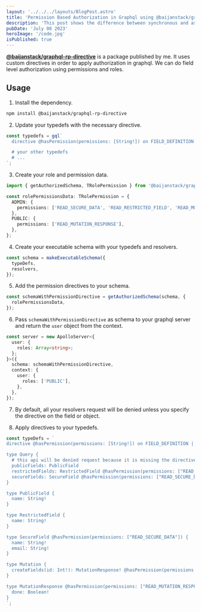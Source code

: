 ```yaml
---
layout: '../../../layouts/BlogPost.astro'
title: 'Permission Based Authorization in Graphql using @baijanstack/graphql-rp-directive'
description: 'This post shows the difference between synchronous and asynchronous code.'
pubDate: 'July 08 2023'
heroImage: '/code.jpg'
isPublished: true
---
```


[**@baijanstack/graphql-rp-directive**](https://www.npmjs.com/package/@baijanstack/graphql-rp-directive) is a package published by me. It uses custom directives in order to apply authorization in graphql. We can do field level authorization
using permissions and roles.

## Usage

1. Install the dependency.

```bash
npm install @baijanstack/graphql-rp-directive
```

2. Update your typedefs with the necessary directive.

```ts
const typedefs = gql`
  directive @hasPermission(permissions: [String!]) on FIELD_DEFINITION | OBJECT

  # your other typedefs
  # ...
`;
```

3. Create your role and permission data.

```ts
import { getAuthorizedSchema, TRolePermission } from '@baijanstack/graphql-rp-directive';

const rolePermissionsData: TRolePermission = {
  ADMIN: {
    permissions: ['READ_SECURE_DATA', 'READ_RESTRICTED_FIELD', 'READ_MUTATION_RESPONSE', 'CREATE_FIELD'],
  },
  PUBLIC: {
    permissions: ['READ_MUTATION_RESPONSE'],
  },
};
```

4. Create your executable schema with your typedefs and resolvers.

```ts
const schema = makeExecutableSchema({
  typeDefs,
  resolvers,
});
```

5. Add the permission directives to your schema.

```ts
const schemaWithPermissionDirective = getAuthorizedSchema(schema, {
  rolePermissionsData,
});
```

6. Pass `schemaWithPermissionDirective` as schema to your graphql server and return the `user` object from the context.

```ts
const server = new ApolloServer<{
  user: {
    roles: Array<string>;
  };
}>({
  schema: schemaWithPermissionDirective,
  context: {
    user: {
      roles: ['PUBLIC'],
    },
  },
});
```

7. By default, all your resolvers request will be denied unless you specify the directive on the field or object.

8. Apply directives to your typedefs.

```ts
const typeDefs = `
directive @hasPermission(permissions: [String!]) on FIELD_DEFINITION | OBJECT

type Query {
  # this api will be denied request because it is missing the directive
  publicFields: PublicField
  restrictedFields: RestrictedField @hasPermission(permissions: ["READ_RESTRICTED_FIELD"])
  secureFields: SecureField @hasPermission(permissions: ["READ_SECURE_DATA"])
}

type PublicField {
  name: String!
}

type RestrictedField {
  name: String!
}

type SecureField @hasPermission(permissions: ["READ_SECURE_DATA"]) {
  name: String!
  email: String!
}

type Mutation {
  createFields(id: Int!): MutationResponse! @hasPermission(permissions: ["CREATE_FIELD"])
}

type MutationResponse @hasPermission(permissions: ["READ_MUTATION_RESPONSE"]) {
  done: Boolean!
}
`;
```
